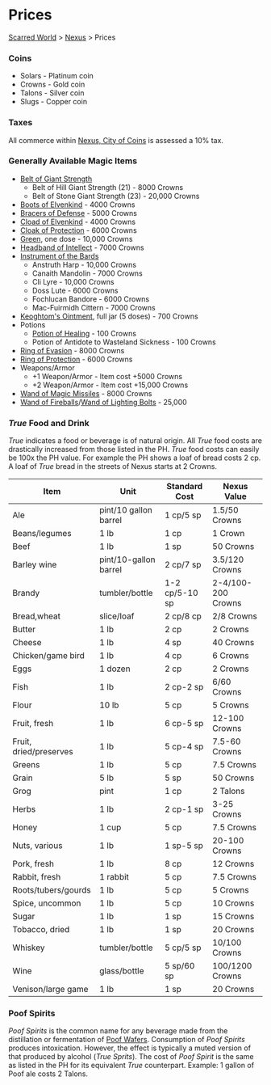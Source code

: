 # Prices 
[Scarred World](./scarred-world.md) > [Nexus](./city.md) > Prices

### Coins
* Solars - Platinum coin
* Crowns - Gold coin
* Talons - Silver coin
* Slugs - Copper coin

### Taxes
All commerce within [Nexus, City of Coins](./city.md) is assessed a 10% tax.

### Generally Available Magic Items
* [Belt of Giant Strength](https://www.dndbeyond.com/magic-items/5372-belt-of-giant-strength)
  * Belt of Hill Giant Strength (21) - 8000 Crowns
  * Belt of Stone Giant Strength (23) - 20,000 Crowns
* [Boots of Elvenkind](https://www.dndbeyond.com/magic-items/4587-boots-of-elvenkind) - 4000 Crowns
* [Bracers of Defense](https://www.dndbeyond.com/magic-items/4594-bracers-of-defense) - 5000 Crowns
* [Cload of Elvenkind](https://www.dndbeyond.com/magic-items/4606-cloak-of-elvenkind) - 4000 Crowns
* [Cloak of Protection](https://www.dndbeyond.com/magic-items/4607-cloak-of-protection) - 6000 Crowns
* [Green](./green.md), one dose - 10,000 Crowns
* [Headband of Intellect](https://www.dndbeyond.com/magic-items/4652-headband-of-intellect) - 7000 Crowns
* [Instrument of the Bards](https://www.dndbeyond.com/magic-items/5508-instrument-of-the-bards)
  * Anstruth Harp - 10,000 Crowns
  * Canaith Mandolin - 7000 Crowns
  * Cli Lyre - 10,000 Crowns
  * Doss Lute - 6000 Crowns
  * Fochlucan Bandore - 6000 Crowns
  * Mac-Fuirmidh Cittern - 7000 Crowns
* [Keoghtom's Ointment](https://www.dndbeyond.com/magic-items/5355-keoghtoms-ointment), full jar (5 doses) - 700 Crowns
* Potions
  * [Potion of Healing](https://www.dndbeyond.com/magic-items/4708-potion-of-healing) - 100 Crowns
  * Potion of Antidote to Wasteland Sickness - 100 Crowns
* [Ring of Evasion](https://www.dndbeyond.com/magic-items/4720-ring-of-evasion) - 8000 Crowns
* [Ring of Protection](https://www.dndbeyond.com/magic-items/4726-ring-of-protection) - 6000 Crowns
* Weapons/Armor
  * +1 Weapon/Armor - Item cost +5000 Crowns
  * +2 Weapon/Armor - Item cost +15,000 Crowns
* [Wand of Magic Missiles](https://www.dndbeyond.com/magic-items/4794-wand-of-magic-missiles) - 8000 Crowns
* [Wand of Fireballs](https://www.dndbeyond.com/magic-items/4791-wand-of-fireballs)/[Wand of Lighting Bolts](https://www.dndbeyond.com/magic-items/4792-wand-of-lightning-bolts) - 25,000

### *True* Food and Drink
*True* indicates a food or beverage is of natural origin.
All *True* food costs are drastically increased from those listed in the PH. *True* food costs can easily be 100x the PH value. For example the PH shows a loaf of bread costs 2 cp. A loaf of *True* bread in the streets of Nexus starts at 2 Crowns.

| Item                   | Unit                  | Standard Cost     | Nexus Value              |
|------------------------|-----------------------|-------------------|--------------------------|
| Ale                    | pint/10 gallon barrel | 1 cp/5 sp         | 1.5/50 Crowns            |
| Beans/legumes          | 1 lb                  | 1 cp              | 1 Crown                  |
| Beef                   | 1 lb                  | 1 sp              | 50 Crowns                |
| Barley wine            | pint/10-gallon barrel | 2 cp/7 sp         | 3.5/120 Crowns           |
| Brandy                 | tumbler/bottle        | 1-2 cp/5-10 sp    | 2-4/100-200 Crowns       |
| Bread,wheat            | slice/loaf            | 2 cp/8 cp         | 2/8 Crowns               |
| Butter                 | 1 lb                  | 2 cp              | 2 Crowns                 |
| Cheese                 | 1 lb                  | 4 sp              | 40 Crowns                |
| Chicken/game bird      | 1 lb                  | 4 cp              | 6 Crowns                 |
| Eggs                   | 1 dozen               | 2 cp              | 2 Crowns                 |
| Fish                   | 1 lb                  | 2 cp-2 sp         | 6/60 Crowns              |
| Flour                  | 10 lb                 | 5 cp              | 5 Crowns                 |
| Fruit, fresh           | 1 lb                  | 6 cp-5 sp         | 12-100 Crowns            |
| Fruit, dried/preserves | 1 lb                  | 5 cp-4 sp         | 7.5-60 Crowns            |
| Greens                 | 1 lb                  | 5 cp              | 7.5 Crowns               |
| Grain                  | 5 lb                  | 5 sp              | 50 Crowns                |
| Grog                   | pint                  | 1 cp              | 2 Talons                 |
| Herbs                  | 1 lb                  | 2 cp-1 sp         | 3-25 Crowns              |
| Honey                  | 1 cup                 | 5 cp              | 7.5 Crowns               |
| Nuts, various          | 1 lb                  | 1 sp-5 sp         | 20-100 Crowns            |
| Pork, fresh            | 1 lb                  | 8 cp              | 12 Crowns                |
| Rabbit, fresh          | 1 rabbit              | 5 cp              | 7.5 Crowns               |
| Roots/tubers/gourds    | 1 lb                  | 5 cp              | 5 Crowns                 |
| Spice, uncommon        | 1 lb                  | 5 cp              | 10 Crowns                |
| Sugar                  | 1 lb                  | 1 sp              | 15 Crowns                |
| Tobacco, dried         | 1 lb                  | 1 sp              | 20 Crowns                |
| Whiskey                | tumbler/bottle        | 5 cp/5 sp         | 10/100 Crowns            |
| Wine                   | glass/bottle          | 5 sp/60 sp        | 100/1200 Crowns          |
| Venison/large game     | 1 lb                  | 1 sp              | 20 Crowns                |

### Poof Spirits
*Poof Spirits* is the common name for any beverage made from the distillation or fermentation of [Poof Wafers](./poof.md). Consumption of *Poof Spirits* produces intoxication. However, the effect is typically a muted version of that produced by alcohol (*True Sprits*). The cost of *Poof Spirit* is the same as listed in the PH for its equivalent *True* counterpart. Example: 1 gallon of Poof ale costs 2 Talons.
